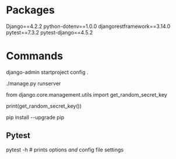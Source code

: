 # Packages

Django==4.2.2
python-dotenv==1.0.0
djangorestframework==3.14.0
pytest==7.3.2
pytest-django==4.5.2

# Commands

django-admin startproject config .

./manage.py runserver

from django.core.management.utils import get_random_secret_key

print(get_random_secret_key())

pip install --upgrade pip

## Pytest

pytest -h # prints options _and_ config file settings
